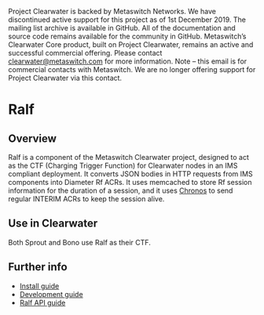 Project Clearwater is backed by Metaswitch Networks.  We have discontinued active support for this project as of 1st December 2019.  The mailing list archive is available in GitHub.  All of the documentation and source code remains available for the community in GitHub.  Metaswitch’s Clearwater Core product, built on Project Clearwater, remains an active and successful commercial offering.  Please contact clearwater@metaswitch.com for more information. Note – this email is for commercial contacts with Metaswitch.  We are no longer offering support for Project Clearwater via this contact.

Ralf
==============

Overview
--------
Ralf is a component of the Metaswitch Clearwater project, designed to act as the CTF (Charging Trigger Function) for Clearwater nodes in an IMS compliant deployment. It converts JSON bodies in HTTP requests from IMS components into Diameter Rf ACRs. It uses memcached to store Rf session information for the duration of a session, and it uses [Chronos](https://github.com/Metaswitch/chronos) to send regular INTERIM ACRs to keep the session alive.

Use in Clearwater
-----------------
Both Sprout and Bono use Ralf as their CTF.

Further info
------------
* [Install guide](http://clearwater.readthedocs.org/en/stable/Installation_Instructions/index.html)
* [Development guide](docs/Development.md)
* [Ralf API guide](docs/API.md)
